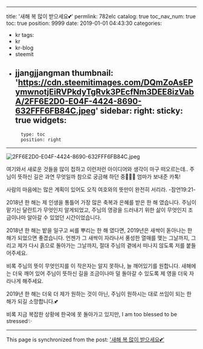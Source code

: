 
---
title: '새해 복 많이 받으세요💕'
permlink: 782elc
catalog: true
toc_nav_num: true
toc: true
position: 9999
date: 2019-01-01 04:43:30
categories:
- kr
tags:
- kr
- kr-blog
- steemit
- jjangjjangman
thumbnail: 'https://cdn.steemitimages.com/DQmZoAsEPymwnotjEiRVPkdyTgRvk3PEcfNm3DEE8izVabA/2FF6E2D0-E04F-4424-8690-632FFF6FB84C.jpeg'
sidebar:
    right:
        sticky: true
widgets:
    -
        type: toc
        position: right
---


![2FF6E2D0-E04F-4424-8690-632FFF6FB84C.jpeg](https://cdn.steemitimages.com/DQmZoAsEPymwnotjEiRVPkdyTgRvk3PEcfNm3DEE8izVabA/2FF6E2D0-E04F-4424-8690-632FFF6FB84C.jpeg)

여기와서 새로운 것들을 많이 접하고 이런저런 아이디어와 생각이 마구 떠오르는데.. 주님이 뜻하신 길은 과연 무엇일까 참으로 궁금해 하던 중🤷🏻‍♀️ 엄마가 보내준 카톡!

사람의 마음에는 많은 계획이 있어도 오직 여호와의 뜻만이 완전히 서리라. -잠언19:21-

2018년 한 해는 제 인생을 통틀어 가장 많은 축복과 은혜를 받은 한 해 였습니다. 주님이 맡기신 달란트가 무엇인지 알게되었고, 주님의 영광을 드러내기 위한 삶이 무엇인지 조금이나마 알아갈 수 있었던 시간이었습니다.

2018년 한 해는 밭을 일구고 씨를 뿌리는 한 해 였다면, 2019년은 새싹이 돋아나는 한 해가 되었으면 좋겠습니다. 언젠가 그 새싹이 자라나서 풍성한 열매를 맺는 그날까지, 그리고 제가 다시 흙으로 돌아가는 그날까지, 절대 주님의 곁에서 떠나지 않도록 저를 붙들어주세요.

비록 주님의 뜻이 무엇인지를 이 작은자는 알지 못하나, 늘 깨어있기를 원합니다. 새해에는 더욱 깨어 있어 주님이 뜻하신 길을 조금이나마 덜 돌아갈 수 있도록 제 영을 더욱 자라나게 해주세요.

2019년 한 해는 더욱 더 제가 원하는 것이 아닌, 주님이 원하시는 대로 쓰임이 되는 한 해가 되길 소망합니다.💕

비록 지금 복잡한 상황에 한국에 못 돌아가고 있지만, I am too blessed to be stressed✨

- - -

This page is synchronized from the post: ['새해 복 많이 받으세요💕'](https://steemit.com/@loveecho/782elc)
